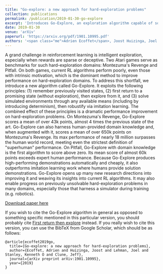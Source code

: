 ```yaml
---
title: "Go-explore: a new approach for hard-exploration problems"
collection: publications
permalink: /publication/2019-01-30-go-explore
excerpt: 'Introduces Go-Explore, an exploration algorithm capable of solving the grand-challenge hard-exploration Atari games Montezuma′s Revenge and Pitfall.'
date: 2019-01-30
venue: 'arXiv'
paperurl: 'https://arxiv.org/pdf/1901.10995.pdf'
authors: '<span class="me">Adrien Ecoffet</span>, Joost Huizinga, Joel Lehman, Kenneth O. Stanley, Jeff Clune'
---
```

A grand challenge in reinforcement learning is intelligent exploration, especially when rewards are sparse or deceptive. Two Atari games serve as benchmarks for such hard-exploration domains: Montezuma's Revenge and Pitfall. On both games, current RL algorithms perform poorly, even those with intrinsic motivation, which is the dominant method to improve performance on hard-exploration domains. To address this shortfall, we introduce a new algorithm called Go-Explore. It exploits the following principles: (1) remember previously visited states, (2) first return to a promising state (without exploration), then explore from it, and (3) solve simulated environments through any available means (including by introducing determinism), then robustify via imitation learning. The combined effect of these principles is a dramatic performance improvement on hard-exploration problems. On Montezuma's Revenge, Go-Explore scores a mean of over 43k points, almost 4 times the previous state of the art. Go-Explore can also harness human-provided domain knowledge and, when augmented with it, scores a mean of over 650k points on Montezuma's Revenge. Its max performance of nearly 18 million surpasses the human world record, meeting even the strictest definition of "superhuman" performance. On Pitfall, Go-Explore with domain knowledge is the first algorithm to score above zero. Its mean score of almost 60k points exceeds expert human performance. Because Go-Explore produces high-performing demonstrations automatically and cheaply, it also outperforms imitation learning work where humans provide solution demonstrations. Go-Explore opens up many new research directions into improving it and weaving its insights into current RL algorithms. It may also enable progress on previously unsolvable hard-exploration problems in many domains, especially those that harness a simulator during training (e.g. robotics).

[Download paper here](https://arxiv.org/pdf/1901.10995.pdf)

If you wish to cite the Go-Explore algorithm in general as opposed to something specific mentioned in this particular version, you should probably cite [First return then explore](publications/2020-05-14-first-return-then-explore) instead. If you really wish to cite this version, you can use the BibTeX from Google Scholar, which should be as follows:
```
@article{ecoffet2019go,
  title={Go-explore: a new approach for hard-exploration problems},
  author={Ecoffet, Adrien and Huizinga, Joost and Lehman, Joel and Stanley, Kenneth O and Clune, Jeff},
  journal={arXiv preprint arXiv:1901.10995},
  year={2019}
}
```